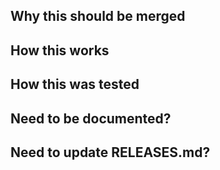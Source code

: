 ## Why this should be merged

## How this works

## How this was tested

## Need to be documented?

## Need to update RELEASES.md?

